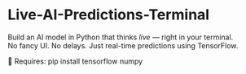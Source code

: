 # Live-AI-Predictions-Terminal

Build an AI model in Python that thinks *live* — right in your terminal.  
No fancy UI. No delays. Just real-time predictions using TensorFlow.

🔧 Requires:
pip install tensorflow numpy
